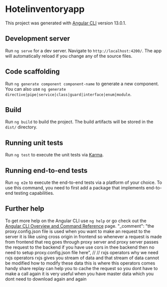 # Hotelinventoryapp

This project was generated with [Angular CLI](https://github.com/angular/angular-cli) version 13.0.1.

## Development server

Run `ng serve` for a dev server. Navigate to `http://localhost:4200/`. The app will automatically reload if you change any of the source files.

## Code scaffolding

Run `ng generate component component-name` to generate a new component. You can also use `ng generate directive|pipe|service|class|guard|interface|enum|module`.

## Build

Run `ng build` to build the project. The build artifacts will be stored in the `dist/` directory.

## Running unit tests

Run `ng test` to execute the unit tests via [Karma](https://karma-runner.github.io).

## Running end-to-end tests

Run `ng e2e` to execute the end-to-end tests via a platform of your choice. To use this command, you need to first add a package that implements end-to-end testing capabilities.

## Further help

To get more help on the Angular CLI use `ng help` or go check out the [Angular CLI Overview and Command Reference](https://angular.io/cli) page.
"\_comment": "the proxy.config.json file is used when you want to make an request to the server it is like using cross origin in frontend so whenever a request is made from frontend that req goes through proxy server and proxy server passes the request to the backend if you have use cors in thee backend then no need to setup proxy.config.json file here",
// // rxjs operators
why we need rxjs operators
rxjs gives you stream of data and that stream of data cannot be modified
how to modify these data this is where this operators comes handy
share replay can help you to cache the request so you dont have to make a call again
it is very useful when you have master data which you dont need to download again and again
